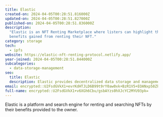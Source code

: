 ```yaml
---
title: Elastic
created-on: 2024-04-05T00:28:51.816000Z
updated-on: 2024-04-05T00:28:51.827000Z
published-on: 2024-04-05T00:28:51.836000Z
description:
  "Elastic is an NFT Renting Marketplace where listers can highlight the
  benefits gained from renting their NFT."
category: storage
tech:
  - ipfs
website: https://elastic-nft-renting-protocol.netlify.app/
year-joined: 2024-04-05T00:28:51.844000Z
subcategories:
  - data-storage-management
seo:
  title: Elastic
  description: Elastic provides decentralized data storage and management solutions.
email: encrypted::U2FsdGVkX1+evrKdHTJLD6B99t9rY0aw0xk+BzR1V5+EOANxp58ZkyOE2kwPE956
full-name: encrypted::U2FsdGVkX1+v6XGh6Cbu/gsbAYzs0hXJcYC2MYU93pk=
---
```


Elastic is a platform and search engine for renting and searching NFTs by their benefits provided to the owner.
